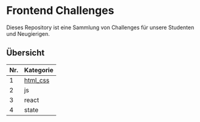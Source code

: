 # Frontend Challenges

Dieses Repository ist eine Sammlung von Challenges für unsere Studenten und Neugierigen.

## Übersicht

|  Nr.  | Kategorie                 |
|-------|---------------------------|
| 1     | [html_css](./html_css/)   |
| 2     | js                        |
| 3     | react                     |
| 4     | state                     |
